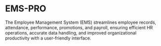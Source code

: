 # EMS-PRO
The Employee Management System (EMS) streamlines employee records, attendance, performance, promotions, and payroll, ensuring efficient HR operations, accurate data handling, and improved organizational productivity with a user-friendly interface.
